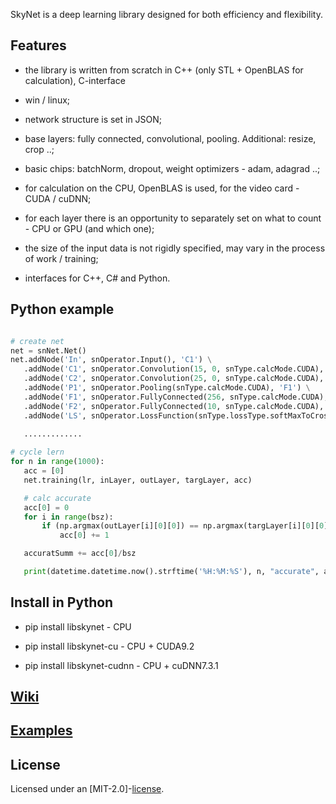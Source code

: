 
SkyNet is a deep learning library designed for both efficiency and flexibility. 

## Features

* the library is written from scratch in C++ (only STL + OpenBLAS for calculation), C-interface

* win / linux;

* network structure is set in JSON;

* base layers: fully connected, convolutional, pooling. Additional: resize, crop ..;

* basic chips: batchNorm, dropout, weight optimizers - adam, adagrad ..;

* for calculation on the CPU, OpenBLAS is used, for the video card - CUDA / cuDNN;

* for each layer there is an opportunity to separately set on what to count - CPU or GPU (and which one);

* the size of the input data is not rigidly specified, may vary in the process of work / training;

* interfaces for C++, C# and Python.


## Python example

```python

# create net
net = snNet.Net()
net.addNode('In', snOperator.Input(), 'C1') \
   .addNode('C1', snOperator.Convolution(15, 0, snType.calcMode.CUDA), 'C2') \
   .addNode('C2', snOperator.Convolution(25, 0, snType.calcMode.CUDA), 'P1') \
   .addNode('P1', snOperator.Pooling(snType.calcMode.CUDA), 'F1') \
   .addNode('F1', snOperator.FullyConnected(256, snType.calcMode.CUDA), 'F2') \
   .addNode('F2', snOperator.FullyConnected(10, snType.calcMode.CUDA), 'LS') \
   .addNode('LS', snOperator.LossFunction(snType.lossType.softMaxToCrossEntropy), 'Output')
   
   .............

# cycle lern
for n in range(1000):
   acc = [0]  
   net.training(lr, inLayer, outLayer, targLayer, acc)

   # calc accurate
   acc[0] = 0
   for i in range(bsz):
       if (np.argmax(outLayer[i][0][0]) == np.argmax(targLayer[i][0][0])):
           acc[0] += 1

   accuratSumm += acc[0]/bsz

   print(datetime.datetime.now().strftime('%H:%M:%S'), n, "accurate", accuratSumm / (n + 1))

```

## Install in Python

* pip install libskynet  -  CPU

* pip install libskynet-cu  -  CPU + CUDA9.2 

* pip install libskynet-cudnn   -  CPU + cuDNN7.3.1
 
 
## [Wiki](https://github.com/Tyill/skynet/wiki) 

## [Examples](https://github.com/Tyill/skynet/tree/master/example) 
 
## License
Licensed under an [MIT-2.0]-[license](LICENSE).
